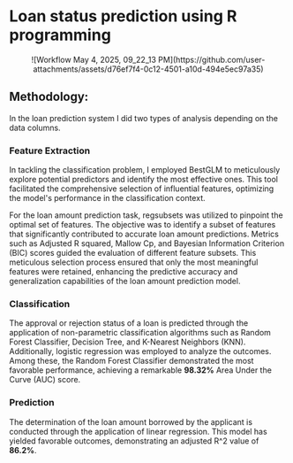 # Loan status prediction using R programming


<p align="center">
![Workflow May 4, 2025, 09_22_13 PM](https://github.com/user-attachments/assets/d76ef7f4-0c12-4501-a10d-494e5ec97a35)

</p>





## Methodology:
In the loan prediction system I did two types of analysis depending on the data columns. 

### Feature Extraction
In tackling the classification problem, I employed BestGLM to meticulously explore potential predictors and identify the most effective ones. This tool facilitated the comprehensive selection of influential features, optimizing the model's performance in the classification context.

For the loan amount prediction task, regsubsets was utilized to pinpoint the optimal set of features. The objective was to identify a subset of features that significantly contributed to accurate loan amount predictions. Metrics such as Adjusted R squared, Mallow Cp, and Bayesian Information Criterion (BIC) scores guided the evaluation of different feature subsets. This meticulous selection process ensured that only the most meaningful features were retained, enhancing the predictive accuracy and generalization capabilities of the loan amount prediction model.

### Classification
The approval or rejection status of a loan is predicted through the application of non-parametric classification algorithms such as Random Forest Classifier, Decision Tree, and K-Nearest Neighbors (KNN). Additionally, logistic regression was employed to analyze the outcomes. Among these, the Random Forest Classifier demonstrated the most favorable performance, achieving a remarkable **98.32%** Area Under the Curve (AUC) score.


### Prediction

The determination of the loan amount borrowed by the applicant is conducted through the application of linear regression. This model has yielded favorable outcomes, demonstrating an adjusted R^2 value of **86.2%**.
